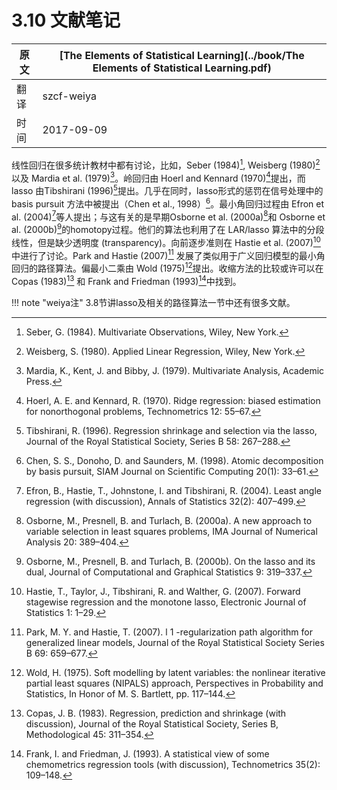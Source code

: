 # 3.10 文献笔记

| 原文   | [The Elements of Statistical Learning](../book/The Elements of Statistical Learning.pdf) |
| ---- | ---------------------------------------- |
| 翻译   | szcf-weiya                               |
| 时间   | 2017-09-09                    |

线性回归在很多统计教材中都有讨论，比如，Seber (1984)[^1], Weisberg (1980)[^2] 以及 Mardia et al. (1979)[^3]。岭回归由 Hoerl and Kennard (1970)[^4]提出，而 lasso 由Tibshirani (1996)[^5]提出。几乎在同时，lasso形式的惩罚在信号处理中的 basis pursuit 方法中被提出（Chen et al., 1998）[^6]。最小角回归过程由 Efron et al. (2004)[^7]等人提出；与这有关的是早期Osborne et al. (2000a)[^8]和 Osborne et al. (2000b)[^9]的homotopy过程。他们的算法也利用了在 LAR/lasso 算法中的分段线性，但是缺少透明度 (transparency)。向前逐步准则在 Hastie et al. (2007)[^10]中进行了讨论。Park and Hastie (2007)[^11] 发展了类似用于广义回归模型的最小角回归的路径算法。偏最小二乘由 Wold (1975)[^12]提出。收缩方法的比较或许可以在 Copas (1983)[^13] 和 Frank and Friedman (1993)[^14]中找到。

!!! note "weiya注"
    3.8节讲lasso及相关的路径算法一节中还有很多文献。

[^1]: Seber, G. (1984). Multivariate Observations, Wiley, New York.
[^2]: Weisberg, S. (1980). Applied Linear Regression, Wiley, New York.
[^3]: Mardia, K., Kent, J. and Bibby, J. (1979). Multivariate Analysis, Academic Press.
[^4]: Hoerl, A. E. and Kennard, R. (1970). Ridge regression: biased estimation for nonorthogonal problems, Technometrics 12: 55–67.
[^5]: Tibshirani, R. (1996). Regression shrinkage and selection via the lasso, Journal of the Royal Statistical Society, Series B 58: 267–288.
[^6]: Chen, S. S., Donoho, D. and Saunders, M. (1998). Atomic decomposition by basis pursuit, SIAM Journal on Scientific Computing 20(1): 33–61.
[^7]: Efron, B., Hastie, T., Johnstone, I. and Tibshirani, R. (2004). Least angle regression (with discussion), Annals of Statistics 32(2): 407–499.
[^8]: Osborne, M., Presnell, B. and Turlach, B. (2000a). A new approach to variable selection in least squares problems, IMA Journal of Numerical Analysis 20: 389–404.
[^9]: Osborne, M., Presnell, B. and Turlach, B. (2000b). On the lasso and its dual, Journal of Computational and Graphical Statistics 9: 319–337.
[^10]: Hastie, T., Taylor, J., Tibshirani, R. and Walther, G. (2007). Forward stagewise regression and the monotone lasso, Electronic Journal of Statistics 1: 1–29.
[^11]: Park, M. Y. and Hastie, T. (2007). l 1 -regularization path algorithm for generalized linear models, Journal of the Royal Statistical Society Series B 69: 659–677.
[^12]: Wold, H. (1975). Soft modelling by latent variables: the nonlinear iterative partial least squares (NIPALS) approach, Perspectives in Probability and Statistics, In Honor of M. S. Bartlett, pp. 117–144.
[^13]: Copas, J. B. (1983). Regression, prediction and shrinkage (with discussion), Journal of the Royal Statistical Society, Series B, Methodological 45: 311–354.
[^14]: Frank, I. and Friedman, J. (1993). A statistical view of some chemometrics regression tools (with discussion), Technometrics 35(2): 109–148.

